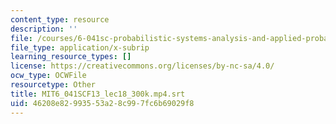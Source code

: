 ```yaml
---
content_type: resource
description: ''
file: /courses/6-041sc-probabilistic-systems-analysis-and-applied-probability-fall-2013/46208e82993553a28c997fc6b69029f8_MIT6_041SCF13_lec18_300k.mp4.vtt
file_type: application/x-subrip
learning_resource_types: []
license: https://creativecommons.org/licenses/by-nc-sa/4.0/
ocw_type: OCWFile
resourcetype: Other
title: MIT6_041SCF13_lec18_300k.mp4.srt
uid: 46208e82-9935-53a2-8c99-7fc6b69029f8
---
```

